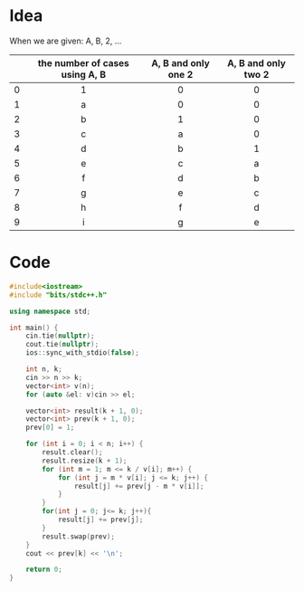 # Idea
When we are given: A, B, 2, ...

|       | the number of cases using A, B | A, B and only one 2 | A, B and only two 2 |
| :---: | :----------------------------: | :-----------------: | :-----------------: |
|   0   |               1                |          0          |          0          |
|   1   |               a                |          0          |          0          |
|   2   |               b                |          1          |          0          |
|   3   |               c                |          a          |          0          |
|   4   |               d                |          b          |          1          |
|   5   |               e                |          c          |          a          |
|   6   |               f                |          d          |          b          |
|   7   |               g                |          e          |          c          |
|   8   |               h                |          f          |          d          |
|   9   |               i                |          g          |          e          |


# Code
```cpp
#include<iostream>
#include "bits/stdc++.h"

using namespace std;

int main() {
    cin.tie(nullptr);
    cout.tie(nullptr);
    ios::sync_with_stdio(false);

    int n, k;
    cin >> n >> k;
    vector<int> v(n);
    for (auto &el: v)cin >> el;

    vector<int> result(k + 1, 0);
    vector<int> prev(k + 1, 0);
    prev[0] = 1;

    for (int i = 0; i < n; i++) {
        result.clear();
        result.resize(k + 1);
        for (int m = 1; m <= k / v[i]; m++) {
            for (int j = m * v[i]; j <= k; j++) {
                result[j] += prev[j - m * v[i]];
            }
        }
        for(int j = 0; j<= k; j++){
            result[j] += prev[j];
        }
        result.swap(prev);
    }
    cout << prev[k] << '\n';

    return 0;
}
```